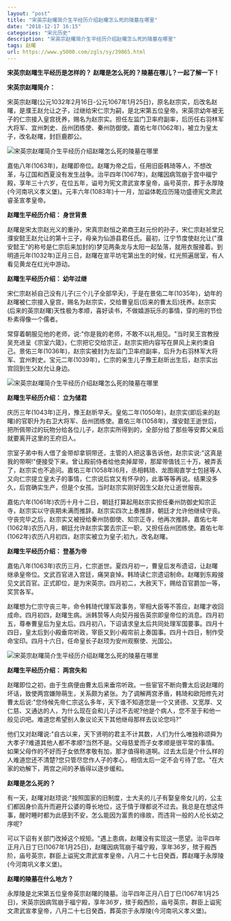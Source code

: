 ```yaml
---
layout: "post"
title: "宋英宗赵曙简介生平经历介绍赵曙怎么死的陵墓在哪里"
date: "2018-12-17 16:15"
categories: "宋元历史"
description: "宋英宗赵曙简介生平经历介绍赵曙怎么死的陵墓在哪里"
tags: 赵曙
url: https://www.y5000.com/zgls/sy/39865.html
---
```






**宋英宗赵曙生平经历是怎样的？** **赵曙是怎么死的？陵墓在哪儿？一起了解一下！**

 **宋英宗赵曙简介：**

宋英宗赵曙(公元1032年2月16日-公元1067年1月25日)，原名赵宗实，后改名赵曙，是濮王赵允让之子，过继给宋仁宗为嗣，是北宋第五位皇帝。宋英宗幼年被无子的仁宗接入皇宫抚养，赐名为赵宗实。担任左监门卫率府副率，后历任右羽林军大将军、宜州刺史、岳州团练使、秦州防御使。嘉佑七年(1062年)，被立为皇太子，改名赵曙，封巨鹿郡公。

![宋英宗赵曙简介生平经历介绍赵曙怎么死的陵墓在哪里](https://img.y5000.com/uploads/allimg/190109/ef20cc6313d381202820909e95a5a1a4.jpg)

嘉佑八年(1063年)，赵曙即帝位。赵曙为帝之后，任用旧臣韩琦等人，不想改革，与辽国和西夏没有发生战争。治平四年(1067年)，赵曙因病驾崩于宫中福宁殿，享年三十六岁，在位五年，谥号为宪文肃武宣孝皇帝，庙号英宗，葬于永厚陵(今河南巩义孝义堡)。元丰六年(1083年)十一月，加谥体乾应历隆功盛德宪文肃武睿圣宣孝皇帝。

 **赵曙生平经历介绍： 身世背景**

赵曙是宋太宗赵光义的重孙，宋真宗赵恒之弟商王赵元份的孙子，宋仁宗赵祯堂兄濮安懿王赵允让的第十三子，母亲为仙游县君任氏。最初，江宁节度使赵允让("濮安懿王"的称号是仁宗后来加封的)梦见两条龙与太阳一起坠落，就用衣服接着。到明道元年(1032年)正月三日，赵曙在宣平坊宅第出生的时候，红光照遍居室，有人看见黄龙在红光中游动。

 **赵曙生平经历介绍： 幼年过继**

宋仁宗赵祯自己没有儿子(三个儿子全部早夭)，于是在景佑二年(1035年)，幼年的赵曙被仁宗接入皇宫，赐名为赵宗实，交给曹皇后(后来的曹太后)抚养。赵宗实(后来的英宗赵曙)天性极为孝顺，喜好读书，不做嬉游玩乐的事情，穿的用的节俭朴素得像一个儒者。

常穿着朝服见他的老师，说:"你是我的老师，不敢不以礼相见。"当时吴王宫教授吴充进呈《宗室六箴》，仁宗把它交给宗正，赵宗实把内容写在屏风上来约束自己。景佑三年(1036年)，赵宗实被封为左监门卫率府副率，后升为右羽林军大将军、宜州刺史。宝元二年(1039年)，仁宗的亲生儿子豫王赵昕出生后，赵宗实出宫回到生父赵允让身边。

![宋英宗赵曙简介生平经历介绍赵曙怎么死的陵墓在哪里](https://img.y5000.com/uploads/allimg/190109/72139d6f9c7f954bd74d0a6995598394.jpg)

 **赵曙生平经历介绍： 立为储君**

庆历三年(1043年)正月，豫王赵昕早夭。皇佑二年(1050年)，赵宗实(即后来的赵曙)的官职升为右卫大将军、岳州团练使。嘉佑三年(1058年)，濮安懿王逝世后，把所佩带过的玩物分给各位儿子，赵宗实所得到的，全部分给了那些等安葬父亲后就要离开这里的王府旧人。

宗室子弟中有人借了金带却拿铜带还，主管的人把这事告诉他，赵宗实说:"这真是我的带啊!"便接受下来。曾让殿前侍者给他卖掉犀带，那犀带值钱三十万，被弄丢了，赵宗实也不追问。嘉佑三年(1058年)6月，丞相韩琦、龙图阁直学士包拯等人又向仁宗提立皇太子的事情，仁宗说后宫又有怀孕的，此事等等再说。结果没多久，后宫确实生产，但是个女孩。当时赵宗实刚好因生父赵允让逝世服丧。

嘉佑六年(1061年)农历十月十二日，朝廷打算起用赵宗实担任秦州防御史知宗正寺，赵宗实以守丧期未满而推辞。赵宗实四次上奏推辞，朝廷才允许他继续守丧。守丧完毕之后，赵宗实又被授给秦州防御使、知宗正寺，他再次推辞。嘉佑七年(1062年)农历八月，朝廷允许赵宗实罢去宗正一职，又担任岳州团练使。嘉佑七年(1062年)农历八月初四，赵宗实被立为皇子;初九，改名赵曙。

 **赵曙生平经历介绍： 登基为帝**

嘉佑八年(1063年)农历三月，仁宗逝世。夏四月初一，曹皇后发布遗诏，让赵曙继承皇帝位。文武百官进入宫廷，痛哭哀悼。韩琦读仁宗遗诏制命。赵曙到东殿接见文武百官。正式即位，是为宋英宗。四月初二，大赦天下，赐给百官爵加一等，奖赏各军。

赵曙想为仁宗守丧三年，命令韩琦代理军政事务，宰相大臣等不答应，赵曙才收回成命。四月初四，赵曙生病。派韩贽等人向契丹报告英宗即皇帝位的消息。四月初五，尊奉曹皇后为皇太后。四月初八，下诏请求皇太后共同处理军国要事。四月十四日，皇太后到小殿垂帘听政，宰臣又到小殿帘前上奏国事。四月十四日，制作受命宝印。四月十六日，任命皇长子赵顼为安州观察使、光国公。

![宋英宗赵曙简介生平经历介绍赵曙怎么死的陵墓在哪里](https://img.y5000.com/uploads/allimg/190109/75ea35b69310fcdcbe24a3407fdad29b.jpg)

 **赵曙生平经历介绍： 两宫失和**

赵曙即位之初，由于生病便由曹太后来垂帘听政。一些宦官不断向曹太后说赵曙的坏话，致使两宫嫌隙萌生，关系颇为紧张。为了调解两宫矛盾，韩琦和欧阳修先对曹太后说:"您侍候先帝仁宗这么多年，天下谁不知道您是一个又贤德、又宽厚、又仁慈、又通达的人，为什么现在会和儿子过不去呢?他是个病人，您不至于和他一般见识吧。难道您希望别人象议论天下其他继母那样去议论您吗?"

他们又对赵曙说:"自古以来，天下贤明的君主不计其数，人们为什么唯独称颂舜为大孝子?难道其他人都不孝顺?当然不是。父母慈爱而子女孝顺是很平常的事情。如果父母作的不好而子女依然孝敬有加，那才值得称道啊。过去太后是个什么样的人难道您还不清楚?您只管尽您作人子的孝心，相信太后一定不会亏待了您。"在大家的劝解下，两宫之间的矛盾得以逐步缓和。

 **赵曙是怎么死的？**

有一天，赵曙对赵顼说:"按照国家的旧制度，士大夫的儿子有娶皇帝女儿的，公主们都因身价高升而避开公婆的尊长地位，这于情于理都说不过去。我总是在想这件事，醒时睡时都为此感到不安，怎么能因为富贵的缘故，而违背一般的人伦长幼之序呢?

可以下诏有关部门改掉这个规矩。"遇上患病，赵曙没有实现这一愿望。治平四年正月八日丁巳(1067年1月25日)，赵曙因病驾崩于福宁殿，享年36岁，殡于殿西阶，庙号英宗，群臣上谥宪文肃武宣孝皇帝，八月二十七日癸酉，葬赵曙于永厚陵(今河南巩义孝义堡)。

 **赵曙的陵墓在什么地方？**

永厚陵是北宋第五位皇帝英宗赵曙的陵墓。治平四年正月八日丁巳(1067年1月25日)，宋英宗因病驾崩于福宁殿，享年36岁，殡于殿西阶，庙号英宗，群臣上谥宪文肃武宣孝皇帝，八月二十七日癸酉，葬英宗于永厚陵(今河南巩义孝义堡)。
